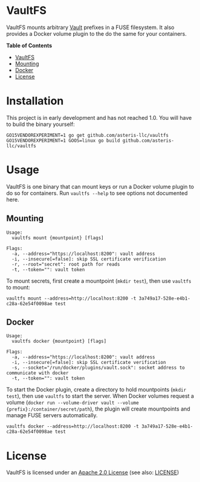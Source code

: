 # VaultFS

VaultFS mounts arbitrary [Vault](https://vaultproject.io/) prefixes in a FUSE
filesystem. It also provides a Docker volume plugin to the do the same for your
containers.

<!-- markdown-toc start - Don't edit this section. Run M-x markdown-toc-generate-toc again -->
**Table of Contents**

- [VaultFS](#vaultfs)
- [Mounting](#mounting)
- [Docker](#docker)
- [License](#license)

<!-- markdown-toc end -->

# Installation

This project is in early development and has not reached 1.0. You will have to
build the binary yourself:

```shell
GO15VENDOREXPERIMENT=1 go get github.com/asteris-llc/vaultfs
GO15VENDOREXPERIMENT=1 GOOS=linux go build github.com/asteris-llc/vaultfs
```

# Usage

VaultFS is one binary that can mount keys or run a Docker volume plugin to do so
for containers. Run `vaultfs --help` to see options not documented here.

## Mounting

```
Usage:
  vaultfs mount {mountpoint} [flags]

Flags:
  -a, --address="https://localhost:8200": vault address
  -i, --insecure[=false]: skip SSL certificate verification
  -r, --root="secret": root path for reads
  -t, --token="": vault token
```

To mount secrets, first create a mountpoint (`mkdir test`), then use `vaultfs`
to mount:

```shell
vaultfs mount --address=http://localhost:8200 -t 3a749a17-528e-e4b1-c28a-62e54f0098ae test
```

## Docker

```
Usage:
  vaultfs docker {mountpoint} [flags]

Flags:
  -a, --address="https://localhost:8200": vault address
  -i, --insecure[=false]: skip SSL certificate verification
  -s, --socket="/run/docker/plugins/vault.sock": socket address to communicate with docker
  -t, --token="": vault token
```

To start the Docker plugin, create a directory to hold mountpoints (`mkdir
test`), then use `vaultfs` to start the server. When Docker volumes request a
volume (`docker run --volume-driver vault --volume
{prefix}:/container/secret/path`), the plugin will create mountpoints and manage
FUSE servers automatically.

```shell
vaultfs docker --address=http://localhost:8200 -t 3a749a17-528e-e4b1-c28a-62e54f0098ae test
```

# License

VaultFS is licensed under an
[Apache 2.0 License](http://www.apache.org/licenses/LICENSE-2.0.html) (see also:
[LICENSE](LICENSE))
